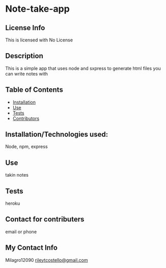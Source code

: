   # Note-take-app
  ## License Info
This is licensed with No License 
  
  ## Description
  This is a simple app that uses node and sxpress to generate html files you can write notes with
  ## Table of Contents
  * [Installation](#installation)
  * [Use](#use)
  * [Tests](#tests)
  * [Contributors](#contributors)
  ## Installation/Technologies used:
  Node, npm, express
  ## Use
  takin notes
  ## Tests
  heroku
  ## Contact for contributers
  email or phone
  ## My Contact Info
  Milagro12090
  rileytcostello@gmail.com
